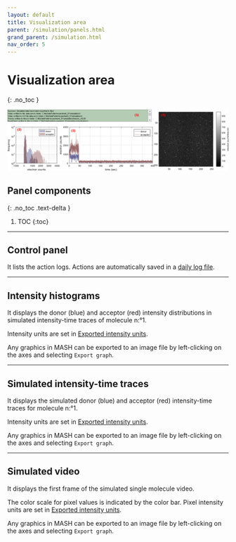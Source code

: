 ```yaml
---
layout: default
title: Visualization area
parent: /simulation/panels.html
grand_parent: /simulation.html
nav_order: 5
---
```


# Visualization area
{: .no_toc }

<a href="../../assets/images/gui/sim-area-visualization.png"><img src="../../assets/images/gui/sim-area-visualization.png" /></a>

## Panel components
{: .no_toc .text-delta }

1. TOC
{:toc}

---


## Control panel 

It lists the action logs. Actions are automatically saved in a 
[daily log file](../../output-files/log-daily-logs.html).

---


## Intensity histograms

It displays the donor (blue) and acceptor (red) intensity distributions in simulated intensity-time traces of molecule n:°1. 

Intensity units are set in 
[Exported intensity units](panel-export-options.html#exported-intensity-units).

Any graphics in MASH can be exported to an image file by left-clicking on the axes and selecting `Export graph`.

---


## Simulated intensity-time traces

It displays the simulated donor (blue) and acceptor (red) intensity-time traces for molecule n:°1. 

Intensity units are set in 
[Exported intensity units](panel-export-options.html#exported-intensity-units).

Any graphics in MASH can be exported to an image file by left-clicking on the axes and selecting `Export graph`.

---


## Simulated video

It displays the first frame of the simulated single molecule video. 

The color scale for pixel values is indicated by the color bar. Pixel intensity units are set in 
[Exported intensity units](panel-export-options.html#exported-intensity-units).

Any graphics in MASH can be exported to an image file by left-clicking on the axes and selecting `Export graph`.
